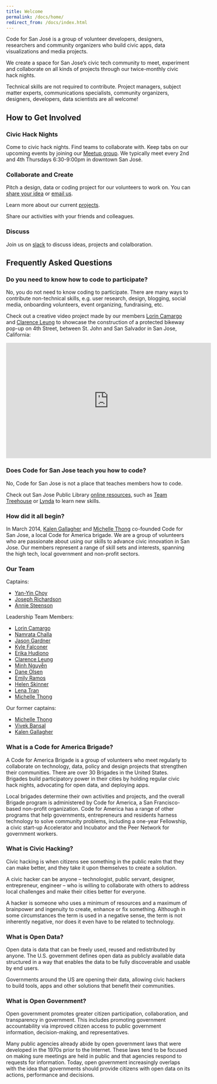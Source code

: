 ```yaml
---
title: Welcome
permalink: /docs/home/
redirect_from: /docs/index.html
---
```


Code for San José is a group of volunteer developers, designers, researchers and community organizers who build civic apps, data visualizations and media projects. 

We create a space for San Jose’s civic tech community to meet, experiment and collaborate on all kinds of projects through our twice-monthly civic hack nights. 

Technical skills are not required to contribute. Project managers, subject matter experts, communications specialists, community organizers, designers, developers, data scientists are all welcome! 

## How to Get Involved

### Civic Hack Nights
Come to civic hack nights. Find teams to collaborate with. 
Keep tabs on our upcoming events by joining our [Meetup group](https://meetup.com/code-for-san-jose). 
We typically meet every 2nd and 4th Thursdays 6:30-9:00pm in downtown San José. 

### Collaborate and Create
Pitch a design, data or coding project for our volunteers to work on. You can [share your idea](https://github.com/codeforsanjose/Project-Ideas/issues) or <a href="mailto:codeforsanjose@gmail.com">email us</a>. 

Learn more about our current [projects](/docs/projects/).

Share our activities with your friends and colleagues.

### Discuss  
Join us on [slack](https://slackin-c4sj.herokuapp.com/) to discuss ideas, projects and colalboration. 
## Frequently Asked Questions

### Do you need to know how to code to participate? 
No, you do not need to know coding to participate. 
There are many ways to contribute non-technical skills, e.g. user research, design, blogging, social media, onboarding volunteers, event organizing, fundraising, etc.

Check out a creative video project made by our members [Lorin Camargo](https://www.linkedin.com/in/lorincamargo) and [Clarence Leung](https://github.com/clarle) to showcase the construction of a protected bikeway pop-up on 4th Street, between St. John and San Salvador in San Jose, California:
<iframe width="560" height="315" src="https://www.youtube.com/embed/y1rJJxqDo7Y" frameborder="0" allowfullscreen></iframe>

### Does Code for San Jose teach you how to code?
No, Code for San Jose is not a place that teaches members how to code. 

Check out San Jose Public Library [online resources](https://www.sjpl.org/blog/learn-how-code), such as [Team Treehouse](https://www.sjpl.org/treehouseaccount) or [Lynda](https://www.sjpl.org/eresource/lyndacom) to learn new skills. 

### How did it all begin? 
In March 2014, [Kalen Gallagher](https://www.linkedin.com/in/kalengallagher) and [Michelle Thong](https://www.linkedin.com/in/mthong) co-founded Code for San Jose, a local Code for America brigade. We are a group of volunteers who are passionate about using our skills to advance civic innovation in San Jose. Our members represent a range of skill sets and interests, spanning the high tech, local government and non-profit sectors. 

### Our Team

Captains:
- [Yan-Yin Choy](https://linkedin.com/in/yanyinchoy)
- [Joseph Richardson](https://www.linkedin.com/in/joseph-richardson-97206953//)
- [Annie Steenson](https://www.linkedin.com/in/anniesteenson/)

Leadership Team Members:
- [Lorin Camargo](https://www.linkedin.com/in/lorincamargo/)
- [Namrata Challa](https://www.linkedin.com/in/namratachalla/)
- [Jason Gardner](https://www.linkedin.com/in/jason-gardner-6b65b8bb/)
- [Kyle Falconer](https://www.linkedin.com/in/kylefalconer/)
- [Erika Hudiono](https://www.linkedin.com/in/erika-hudiono/)
- [Clarence Leung](https://github.com/clarle)
- [Minh Nguyễn](http://notes.1ec5.org/)
- [Dane Olsen](https://www.linkedin.com/in/danekolsen/)
- [Emily Ramos](https://www.linkedin.com/in/emilyannramos/)
- [Helen Skinner](https://www.linkedin.com/in/helen-skinner/)
- [Lena Tran](https://www.linkedin.com/in/lenatran4/)
- [Michelle Thong](https://www.linkedin.com/in/mthong/)

Our former captains: 
- [Michelle Thong](https://www.linkedin.com/in/mthong/)
- [Vivek Bansal](https://www.linkedin.com/in/3vivekb/)
- [Kalen Gallagher](https://www.linkedin.com/in/kalengallagher)

### What is a Code for America Brigade?
A Code for America Brigade is a group of volunteers who meet regularly to collaborate on technology, data, policy and design projects that strengthen their communities. There are over 30 Brigades in the United States. Brigades build participatory power in their cities by holding regular civic hack nights, advocating for open data, and deploying apps.

Local brigades determine their own activities and projects, and the overall Brigade program is administered by Code for America, a San Francisco-based non-profit organization. Code for America has a range of other programs that help governments, entrepreneurs and residents harness technology to solve community problems, including a one-year Fellowship, a civic start-up Accelerator and Incubator and the Peer Network for government workers.

### What is Civic Hacking?
Civic hacking is when citizens see something in the public realm that they can make better, and they take it upon themselves to create a solution.

A civic hacker can be anyone – technologist, public servant, designer, entrepreneur, engineer – who is willing to collaborate with others to address local challenges and make their cities better for everyone.

A hacker is someone who uses a minimum of resources and a maximum of brainpower and ingenuity to create, enhance or fix something. Although in some circumstances the term is used in a negative sense, the term is not inherently negative, nor does it even have to be related to technology.

### What is Open Data?
Open data is data that can be freely used, reused and redistributed by anyone. The U.S. government defines open data as publicly available data structured in a way that enables the data to be fully discoverable and usable by end users.

Governments around the US are opening their data, allowing civic hackers to build tools, apps and other solutions that benefit their communities.

### What is Open Government?
Open government promotes greater citizen participation, collaboration, and transparency in government. This includes promoting government accountability via improved citizen access to public government information, decision-making, and representatives.

Many public agencies already abide by open government laws that were developed in the 1970s prior to the Internet. These laws tend to be focused on making sure meetings are held in public and that agencies respond to requests for information. Today, open government increasingly overlaps with the idea that governments should provide citizens with open data on its actions, performance and decisions.
